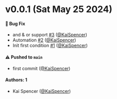 # v0.0.1 (Sat May 25 2024)

#### 🐛 Bug Fix

- and & or support [#3](https://github.com/KaiSpencer/drizzle-condition/pull/3) ([@KaiSpencer](https://github.com/KaiSpencer))
- Automation [#2](https://github.com/KaiSpencer/drizzle-condition/pull/2) ([@KaiSpencer](https://github.com/KaiSpencer))
- Init first condition [#1](https://github.com/KaiSpencer/drizzle-condition/pull/1) ([@KaiSpencer](https://github.com/KaiSpencer))

#### ⚠️ Pushed to `main`

- first commit ([@KaiSpencer](https://github.com/KaiSpencer))

#### Authors: 1

- Kai Spencer ([@KaiSpencer](https://github.com/KaiSpencer))
